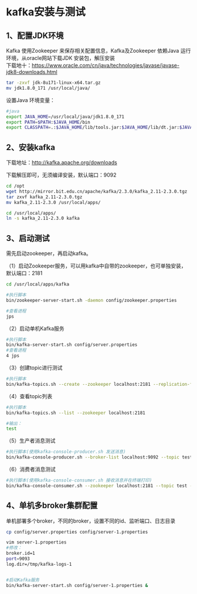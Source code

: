 

kafka安装与测试
============

1、配置JDK环境
------------
Kafka 使用Zookeeper 来保存相关配置信息，Kafka及Zookeeper 依赖Java 运行环境，从oracle网站下载JDK 安装包，解压安装  
下载地十：https://www.oracle.com/cn/java/technologies/javase/javase-jdk8-downloads.html

```sh
tar -zxvf jdk-8u171-linux-x64.tar.gz
mv jdk1.8.0_171 /usr/local/java/
```

设置Java 环境变量：
```sh
#java 
export JAVA_HOME=/usr/local/java/jdk1.8.0_171
export PATH=$PATH:$JAVA_HOME/bin
export CLASSPATH=.:$JAVA_HOME/lib/tools.jar:$JAVA_HOME/lib/dt.jar:$JAVA_HOME/lib:$JAVA_HOME/jre/lib
````


2、安装kafka
-------------
下载地址：http://kafka.apache.org/downloads

下载解压即可，无须编译安装，默认端口：9092
```sh
cd /opt
wget http://mirror.bit.edu.cn/apache/kafka/2.3.0/kafka_2.11-2.3.0.tgz
tar zxvf kafka_2.11-2.3.0.tgz
mv kafka_2.11-2.3.0 /usr/local/apps/

cd /usr/local/apps/
ln -s kafka_2.11-2.3.0 kafka
```


3、启动测试
--------------
需先启动zookeeper，再启动kafka。

（1）启动Zookeeper服务，可以用kafka中自带的zookeeper，也可单独安装，默认端口：2181
```sh
cd /usr/local/apps/kafka

#执行脚本
bin/zookeeper-server-start.sh -daemon config/zookeeper.properties

#查看进程
jps
```


（2）启动单机Kafka服务
```sh
#执行脚本
bin/kafka-server-start.sh config/server.properties
#查看进程
4 jps
```


（3）创建topic进行测试
```sh
#执行脚本
bin/kafka-topics.sh --create --zookeeper localhost:2181 --replication-factor 1 --partitions 1 --topic test
```


（4）查看topic列表
```sh
#执行脚本
bin/kafka-topics.sh --list --zookeeper localhost:2181

#输出：
test
```


（5）生产者消息测试
```sh
#执行脚本(使用kafka-console-producer.sh 发送消息)
bin/kafka-console-producer.sh --broker-list localhost:9092 --topic test
```


（6）消费者消息测试
```sh
#执行脚本(使用kafka-console-consumer.sh 接收消息并在终端打印)
bin/kafka-console-consumer.sh --zookeeper localhost:2181 --topic test --from-beginning
```




4、单机多broker集群配置
-----------
单机部署多个broker，不同的broker，设置不同的id、监听端口、日志目录

```sh
cp config/server.properties config/server-1.properties 

vim server-1.properties
#修改：
broker.id=1
port=9093
log.dir=/tmp/kafka-logs-1


#启动Kafka服务
bin/kafka-server-start.sh config/server-1.properties &
```
